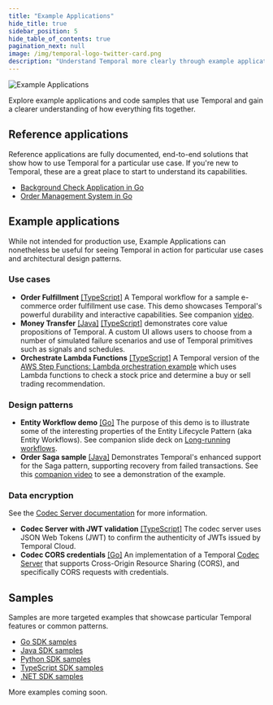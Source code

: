 ```yaml
---
title: "Example Applications"
hide_title: true
sidebar_position: 5
hide_table_of_contents: true
pagination_next: null
image: /img/temporal-logo-twitter-card.png
description: "Understand Temporal more clearly through example applications and code samples."
---
```


<img className="banner" src="/img/banners/exampleapplications.png" alt="Example Applications" />

Explore example applications and code samples that use Temporal and gain a clearer understanding of how everything fits together.

## Reference applications

Reference applications are fully documented, end-to-end solutions that show how to use Temporal for a particular use case.
If you're new to Temporal, these are a great place to start to understand its capabilities.

* [Background Check Application in Go](go/background-checks/index.md)
* [Order Management System in Go](https://github.com/temporalio/reference-app-orders-go)

## Example applications

While not intended for production use, Example Applications can nonetheless be useful for seeing Temporal in action for particular use cases and architectural design patterns.

### Use cases

* **Order Fulfillment** [[TypeScript]](https://github.com/temporal-sa/temporal-order-fulfill-demo) A Temporal workflow for a sample e-commerce order fulfillment use case. This demo showcases Temporal's powerful durability and interactive capabilities. See companion [video](https://www.youtube.com/watch?v=dNVmRfWsNkM).
* **Money Transfer** [[Java]](https://github.com/temporal-sa/temporal-money-transfer-java) [[TypeScript]](https://github.com/temporal-sa/temporal-money-transfer-typescript) demonstrates core value propositions of Temporal. A custom UI allows users to choose from a number of simulated failure scenarios and use of Temporal primitives such as signals and schedules.
* **Orchestrate Lambda Functions** [[TypeScript]](https://github.com/temporal-sa/temporal-orchestrate-lambda-functions) A Temporal version of the [AWS Step Functions: Lambda orchestration example](https://docs.aws.amazon.com/step-functions/latest/dg/sample-lambda-orchestration.html) which uses Lambda functions to check a stock price and determine a buy or sell trading recommendation.

### Design patterns

* **Entity Workflow demo** [[Go]](https://github.com/temporal-sa/temporal-entity-lifecycle-go) The purpose of this demo is to illustrate some of the interesting properties of the Entity Lifecycle Pattern (aka Entity Workflows). See companion slide deck on [Long-running workflows](https://docs.google.com/presentation/d/1A2dz4lFiIFz4c_7QlOpahbvesbBY8Y6y65zRrkVgqYE/edit?usp=sharing).
* **Order Saga sample** [[Java]](https://github.com/temporal-sa/temporal-order-saga) Demonstrates Temporal's enhanced support for the Saga pattern, supporting recovery from failed transactions. See this  [companion video](https://www.youtube.com/watch?v=uHDQMfOMFD4) to see a demonstration of the example.

### Data encryption

See the [Codec Server documentation](https://docs.temporal.io/production-deployment/data-encryption) for more information.
* **Codec Server with JWT validation** [[TypeScript]](https://github.com/temporal-sa/temporal-codec-server) The codec server uses JSON Web Tokens (JWT) to confirm the authenticity of JWTs issued by Temporal Cloud.
* **Codec CORS credentials** [[Go]](https://github.com/temporal-sa/codec-cors-credentials) An implementation of a Temporal [Codec Server](https://docs.temporal.io/dataconversion#codec-server) that supports Cross-Origin Resource Sharing (CORS), and specifically CORS requests with credentials.

## Samples

Samples are more targeted examples that showcase particular Temporal features or common patterns.

* [Go SDK samples](https://github.com/temporalio/samples-go)
* [Java SDK samples](https://github.com/temporalio/samples-java)
* [Python SDK samples](https://github.com/temporalio/samples-python)
* [TypeScript SDK samples](https://github.com/temporalio/samples-typescript)
* [.NET SDK samples](https://github.com/temporalio/samples-dotnet)

More examples coming soon.
